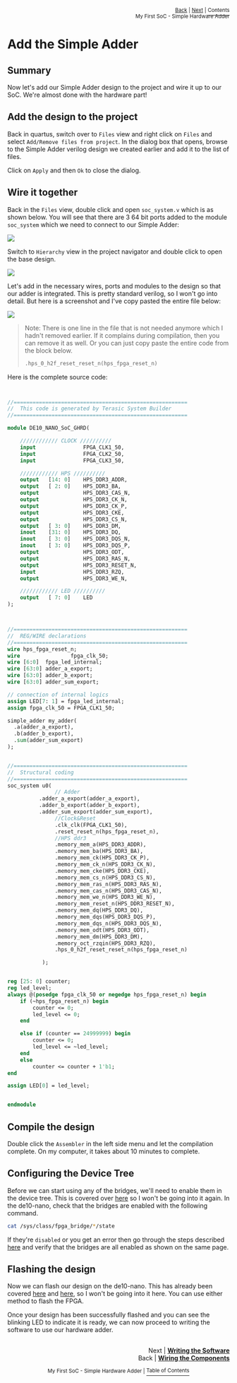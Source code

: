 <p align="right"><sup><a href="Simple-Hardware-Adder_-Wiring-the-components.md">Back</a> | <a href="Simple-Hardware-Adder_-Writing-the-Software.md">Next</a> | </sup><a href="../README.md#my-first-soc---simple-hardware-adder"><sup>Contents</sup></a>
<br/>
<sup>My First SoC - Simple Hardware Adder</sup></p>

# Add the Simple Adder

## Summary

Now let's add our Simple Adder design to the project and wire it up to our SoC. We're almost done with the hardware part!

## Add the design to the project

Back in quartus, switch over to `Files` view and right click on `Files` and select `Add/Remove files from project`. In the dialog box that opens, browse to the Simple Adder verilog design we created earlier and add it to the list of files.

Click on `Apply` and then `Ok` to close the dialog.

## Wire it together

Back in the `Files` view, double click and open `soc_system.v` which is as shown below. You will see that there are 3 64 bit ports added to the module `soc_system` which we need to connect to our Simple Adder:

![](images/wiring_adder_1.png)

Switch to `Hierarchy` view in the project navigator and double click to open the base design.

![](images/wiring_adder_2.png)

Let's add in the necessary wires, ports and modules to the design so that our adder is integrated. This is pretty standard verilog, so I won't go into detail. But here is a screenshot and I've copy pasted the entire file below:

![](images/wiring_adder_3.png)

> Note: There is one line in the file that is not needed anymore which I hadn't removed earlier. If it complains during compilation, then you can remove it as well. Or you can just copy paste the entire code from the block below.
>
> ```verilog
> .hps_0_h2f_reset_reset_n(hps_fpga_reset_n)
> ```

Here is the complete source code:

```systemverilog


//=======================================================
//  This code is generated by Terasic System Builder
//=======================================================

module DE10_NANO_SoC_GHRD(

    //////////// CLOCK //////////
    input               FPGA_CLK1_50,
    input               FPGA_CLK2_50,
    input               FPGA_CLK3_50,

    //////////// HPS //////////
    output   [14: 0]    HPS_DDR3_ADDR,
    output   [ 2: 0]    HPS_DDR3_BA,
    output              HPS_DDR3_CAS_N,
    output              HPS_DDR3_CK_N,
    output              HPS_DDR3_CK_P,
    output              HPS_DDR3_CKE,
    output              HPS_DDR3_CS_N,
    output   [ 3: 0]    HPS_DDR3_DM,
    inout    [31: 0]    HPS_DDR3_DQ,
    inout    [ 3: 0]    HPS_DDR3_DQS_N,
    inout    [ 3: 0]    HPS_DDR3_DQS_P,
    output              HPS_DDR3_ODT,
    output              HPS_DDR3_RAS_N,
    output              HPS_DDR3_RESET_N,
    input               HPS_DDR3_RZQ,
    output              HPS_DDR3_WE_N,

    //////////// LED //////////
    output   [ 7: 0]    LED
);



//=======================================================
//  REG/WIRE declarations
//=======================================================
wire hps_fpga_reset_n;
wire                fpga_clk_50;
wire [6:0]	fpga_led_internal;
wire [63:0] adder_a_export;
wire [63:0] adder_b_export;
wire [63:0] adder_sum_export;

// connection of internal logics
assign LED[7: 1] = fpga_led_internal;
assign fpga_clk_50 = FPGA_CLK1_50;

simple_adder my_adder(
  .a(adder_a_export),
  .b(adder_b_export),
  .sum(adder_sum_export)
);


//=======================================================
//  Structural coding
//=======================================================
soc_system u0(
               // Adder
		  .adder_a_export(adder_a_export),
		  .adder_b_export(adder_b_export),
		  .adder_sum_export(adder_sum_export),
               //Clock&Reset
               .clk_clk(FPGA_CLK1_50),                                      //                            clk.clk
               .reset_reset_n(hps_fpga_reset_n),                            //                          reset.reset_n
               //HPS ddr3
               .memory_mem_a(HPS_DDR3_ADDR),                                //                         memory.mem_a
               .memory_mem_ba(HPS_DDR3_BA),                                 //                               .mem_ba
               .memory_mem_ck(HPS_DDR3_CK_P),                               //                               .mem_ck
               .memory_mem_ck_n(HPS_DDR3_CK_N),                             //                               .mem_ck_n
               .memory_mem_cke(HPS_DDR3_CKE),                               //                               .mem_cke
               .memory_mem_cs_n(HPS_DDR3_CS_N),                             //                               .mem_cs_n
               .memory_mem_ras_n(HPS_DDR3_RAS_N),                           //                               .mem_ras_n
               .memory_mem_cas_n(HPS_DDR3_CAS_N),                           //                               .mem_cas_n
               .memory_mem_we_n(HPS_DDR3_WE_N),                             //                               .mem_we_n
               .memory_mem_reset_n(HPS_DDR3_RESET_N),                       //                               .mem_reset_n
               .memory_mem_dq(HPS_DDR3_DQ),                                 //                               .mem_dq
               .memory_mem_dqs(HPS_DDR3_DQS_P),                             //                               .mem_dqs
               .memory_mem_dqs_n(HPS_DDR3_DQS_N),                           //                               .mem_dqs_n
               .memory_mem_odt(HPS_DDR3_ODT),                               //                               .mem_odt
               .memory_mem_dm(HPS_DDR3_DM),                                 //                               .mem_dm
               .memory_oct_rzqin(HPS_DDR3_RZQ),                             //                               .oct_rzqin
               .hps_0_h2f_reset_reset_n(hps_fpga_reset_n)                   //                               .hps_0_h2f_reset.reset_n

           );


reg [25: 0] counter;
reg led_level;
always @(posedge fpga_clk_50 or negedge hps_fpga_reset_n) begin
    if (~hps_fpga_reset_n) begin
        counter <= 0;
        led_level <= 0;
    end

    else if (counter == 24999999) begin
        counter <= 0;
        led_level <= ~led_level;
    end
    else
        counter <= counter + 1'b1;
end

assign LED[0] = led_level;


endmodule


```

## Compile the design

Double click the `Assembler` in the left side menu and let the compilation complete. On my computer, it takes about 10 minutes to complete.

## Configuring the Device Tree

Before we can start using any of the bridges, we'll need to enable them in the device tree. This is covered over [here](https://github.com/zangman/de10-nano/wiki/Configuring-the-Device-Tree) so I won't be going into it again. In the de10-nano, check that the bridges are enabled with the following command.

```bash
cat /sys/class/fpga_bridge/*/state
```

If they're `disabled` or you get an error then go through the steps described [here](https://github.com/zangman/de10-nano/wiki/Configuring-the-Device-Tree) and verify that the bridges are all enabled as shown on the same page.

## Flashing the design

Now we can flash our design on the de10-nano. This has already been covered [here](<https://github.com/zangman/de10-nano/wiki/Flash-FPGA-from-HPS-(running-Linux)>) and [here](https://github.com/zangman/de10-nano/wiki/Flash-FPGA-On-Boot-Up), so I won't be going into it here. You can use either method to flash the FPGA.

Once your design has been successfully flashed and you can see the blinking LED to indicate it is ready, we can now proceed to writing the software to use our hardware adder.

##

<p align="right">Next | <b><a href="Simple-Hardware-Adder_-Setting-up-the-Adder.md">Writing the Software</a></b>
<br/>
Back | <b><a href="Simple-Hardware-Adder_-Wiring-the-components.md">Wiring the Components</a></p>
</b><p align="center"><sup>My First SoC - Simple Hardware Adder | </sup><a href="../README.md#my-first-soc---simple-hardware-adder"><sup>Table of Contents</sup></a></p>
